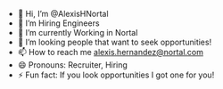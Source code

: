 - 👋 Hi, I’m @AlexisHNortal
- 👀 I’m Hiring Engineers
- 🌱 I’m currently Working in Nortal
- 💞️ I’m looking people that want to seek opportunities!
- 📫 How to reach me alexis.hernandez@nortal.com
- 😄 Pronouns: Recruiter, Hiring
- ⚡ Fun fact: If you look opportunities I got one for you!

<!---
AlexisHNortal/AlexisHNortal is a ✨ special ✨ repository because its `README.md` (this file) appears on your GitHub profile.
You can click the Preview link to take a look at your changes.
--->

